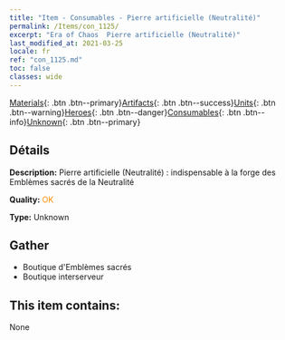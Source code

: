 ```yaml
---
title: "Item - Consumables - Pierre artificielle (Neutralité)"
permalink: /Items/con_1125/
excerpt: "Era of Chaos  Pierre artificielle (Neutralité)"
last_modified_at: 2021-03-25
locale: fr
ref: "con_1125.md"
toc: false
classes: wide
---
```

 [Materials](/fr/Items/){: .btn .btn--primary}[Artifacts](/fr/Items/Artifacts/){: .btn .btn--success}[Units](/fr/Items/Units/){: .btn .btn--warning}[Heroes](/fr/Items/Heroes/){: .btn .btn--danger}[Consumables](/fr/Items/Consumables/){: .btn .btn--info}[Unknown](/fr/Items/Unknown/){: .btn .btn--primary}

## Détails
 **Description:** Pierre artificielle (Neutralité) : indispensable à la forge des Emblèmes sacrés de la Neutralité

 **Quality:** <span style="color: #FF8C00">OK</span>

 **Type:** Unknown

## Gather

*    Boutique d'Emblèmes sacrés 
*    Boutique interserveur 

## This item contains:

  None

